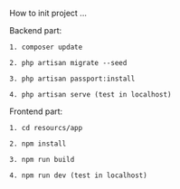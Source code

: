 How to init project ...

Backend part:

    1. composer update
    
    2. php artisan migrate --seed
    
    3. php artisan passport:install
    
    4. php artisan serve (test in localhost)

Frontend part:

    1. cd resourcs/app
    
    2. npm install
    
    3. npm run build
    
    4. npm run dev (test in localhost)
